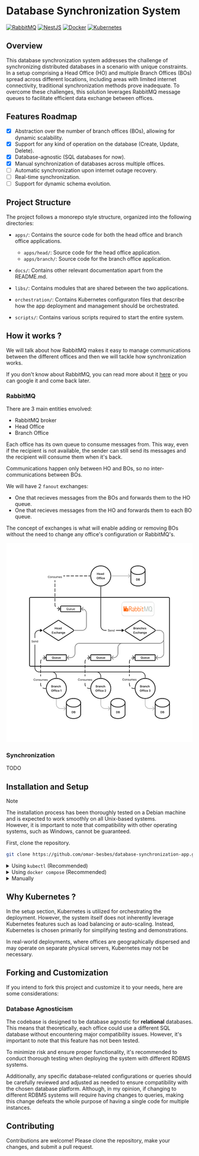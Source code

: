 # Database Synchronization System

[![RabbitMQ](https://img.shields.io/badge/Rabbitmq-FF6600?style=for-the-badge&logo=rabbitmq&logoColor=white)](https://www.rabbitmq.com)
[![NestJS](https://img.shields.io/badge/nestjs-%23E0234E.svg?style=for-the-badge&logo=nestjs&logoColor=white)](https://nestjs.com)
[![Docker](https://img.shields.io/badge/docker-%230db7ed.svg?style=for-the-badge&logo=docker&logoColor=white)](https://www.docker.com)
[![Kubernetes](https://img.shields.io/badge/kubernetes-%23326ce5.svg?style=for-the-badge&logo=kubernetes&logoColor=white)](https://kubernetes.io)

## Overview

This database synchronization system addresses the challenge of synchronizing distributed databases in a scenario with unique constraints. In a setup comprising a Head Office (HO) and multiple Branch Offices (BOs) spread across different locations, including areas with limited internet connectivity, traditional synchronization methods prove inadequate. To overcome these challenges, this solution leverages RabbitMQ message queues to facilitate efficient data exchange between offices.

## Features Roadmap

-  [x] Abstraction over the number of branch offices (BOs), allowing for dynamic scalability.
-  [x] Support for any kind of operation on the database (Create, Update, Delete).
-  [x] Database-agnostic (SQL databases for now).
-  [x] Manual synchronization of databases across multiple offices.
-  [ ] Automatic synchronization upon internet outage recovery.
-  [ ] Real-time synchronization.
-  [ ] Support for dynamic schema evolution.

## Project Structure

The project follows a monorepo style structure, organized into the following directories:

-  `apps/`: Contains the source code for both the head office and branch office applications.

   -  `apps/head/`: Source code for the head office application.
   -  `apps/branch/`: Source code for the branch office application.

-  `docs/`: Contains other relevant documentation apart from the README.md.

-  `libs/`: Contains modules that are shared between the two applications.

-  `orchestration/`: Contains Kubernetes configuraton files that describe how the app deployment and management should be orchestrated.

-  `scripts/`: Contains various scripts required to start the entire system.

## How it works ?

We will talk about how RabbitMQ makes it easy to manage communications between the different offices 
and then we will tackle how synchronization works.

If you don't know about RabbitMQ, you can read more about it [here](docs/rabbitmq.md) or you can google it and come back later.

### RabbitMQ

There are 3 main entities envolved:
- RabbitMQ broker
- Head Office
- Branch Office

Each office has its own queue to consume messages from.
This way, even if the recipient is not available, the sender can still send its messages and the recipient will consume them when it's back.

Communications happen only between HO and BOs, so no inter-communications between BOs.

We will have 2 `fanout` exchanges:
- One that recieves messages from the BOs and forwards them to the HO queue.
- One that recieves messages from the HO and forwards them to each BO queue.

The concept of exchanges is what will enable adding or removing BOs without the need to change any office's configuration or RabbitMQ's.

![](docs/RabbitMQ_synchronization_app_diagram.png)

### Synchronization

TODO

## Installation and Setup

> [!NOTE]
> The installation process has been thoroughly tested on a Debian machine and is expected to work smoothly on all Unix-based systems. <br>
> However, it is important to note that compatibility with other operating systems, such as Windows, cannot be guaranteed.

First, clone the repository.

```sh
git clone https://github.com/omar-besbes/database-synchronization-app.git
```

<details> 
<summary> Using <code>kubectl</code> (Recommended) </summary>
<br>

If you want the full experience, you have to use kubernetes.
This includes the following:
- having multiple BOs
- on-demand scaling of BOs

You have to make sure that you have a cluster in your system.
This can be achieved by installing a tool like [minikube](https://minikube.sigs.k8s.io/docs/start/).

To verify that you have a cluster, run:

```sh
kubectl get po -A
```

You should get an output like this:

```sh
NAMESPACE              NAME                                         READY   STATUS   RESTARTS        AGE
kube-system            coredns-5dd5756b68-cqwk6                     1/1     Running   1 (11h ago)     18h
kube-system            etcd-minikube                                1/1     Running   1 (11h ago)     18h
kube-system            kube-apiserver-minikube                      1/1     Running   1 (3h20m ago)   18h
kube-system            kube-controller-manager-minikube             1/1     Running   1 (11h ago)     18h
kube-system            kube-proxy-mcjpb                             1/1     Running   1 (11h ago)     18h
kube-system            kube-scheduler-minikube                      1/1     Running   1 (11h ago)     18h
kube-system            storage-provisioner                          1/1     Running   3 (3h19m ago)   18h
kubernetes-dashboard   dashboard-metrics-scraper-7fd5cb4ddc-sg5k5   1/1     Running   1 (11h ago)     18h
kubernetes-dashboard   kubernetes-dashboard-8694d4445c-jnjwm        1/1     Running   2 (3h19m ago)   18h
```

Please, either:

-  copy the scripts folder under `orchestration/shared` using: `cp -r scripts/ orchestration/shared/`
-  or (I personally prefer this) create a hard link for each file under `scripts` in `orchestration/shared/scripts`
   using: `ln  scripts/* orchestration/shared/scripts/`

To get our system up and running, please run this:

```sh
kubectl apply -k orchestration/head-office/
kubectl apply -k orchestration/branch-office/
```

This will generate the necessary config maps for the 3 deployments (rabbitmq broker, head office and branch office) to start.

If you are using `minikube`, you can visualize your cluster by running:

```sh
minikube dashboard
```

</details>

<details> 
<summary> Using <code>docker compose</code> (Recommended) </summary>
<br>

If you just want to quickly this system working without needing multiple branch offices,
this methods suits your need. This will run a single HO and a single BO connected through RabbitMQ broker.

To get our system up and running, please run this:

```sh
./scripts/generate_secrets.sh > .env
./scripts/generate_ssl_certificates.sh >> .env
docker compose up
```

This will generate a `.env` file containing the necessary credentials and ssl certificates in order for the databases to start.

</details>

<details> 
<summary> Manually </summary>
<br>

I don't have any idea why someone would want to start the whole system manually.
For the sake of completeness, here it is.

We will first show how to set up a HO and a single BO and then how to add other BO.

### Starting the system with a single branch office

1. Install dependencies

```sh
yarn
```

2. Configure the application settings

-  make sure you have a relational database up and running for each office you plan on running.
-  make sure you have a RabbitMQ instance up and running. You can find out how to install and set up a RabbitMQ instance
   locally [here](https://rabbitmq.com), or you can use managed RabbitMQ instance [here](https://www.cloudamqp.com).
-  use the `.env.example` files (there is one in `apps/head` for the head office and one in `apps/branch` for branch
   offices) to generate `.env` for each office. Put them besides the corresponding `.env.example` files.

3. Build & start the applications

```sh
# build step
# you only have to run this once for all offices
yarn build head && yarn build branch
# start step
# you have to run these in separate shell sessions
yarn start head # start the HO
yarn start branch # start a BO
```

### Adding branch offices

This is the tricky part, we can not use the same `.env` for all branch offices. The environment variables are crucial
for how the whole system will work. So, to use multiple branch offices, we have to start them one by one. For each one,
we change the `.env` file and start a new branch office. Notice that changing the `.env` will not affect the already
running instances as environment variables are loaded at startup and are never checked afterward. This is also why it is
important to wait for the branch office app to start before moving on to another.

</details>

## Why Kubernetes ?

In the setup section, Kubernetes is utilized for orchestrating the deployment. However, the system itself does not inherently leverage Kubernetes features such as load balancing or auto-scaling. Instead, Kubernetes is chosen primarily for simplifying testing and demonstrations.

In real-world deployments, where offices are geographically dispersed and may operate on separate physical servers, Kubernetes may not be necessary.


## Forking and Customization

If you intend to fork this project and customize it to your needs, here are some considerations:

### Database Agnosticism

The codebase is designed to be database agnostic for **relational** databases. This means that
theoretically, each office could use a different SQL database without encountering major compatibility issues.
However, it's important to note that this feature has not been tested.

To minimize risk and ensure proper functionality, it's recommended to conduct thorough testing when deploying the system
with different RDBMS systems.

Additionally, any specific database-related configurations or queries should be carefully reviewed and adjusted as
needed to ensure compatibility with the chosen database platform. Although, in my opinion, if changing to different
RDBMS systems will require having changes to queries, making this change defeats the whole purpose of having a single
code for multiple instances.

## Contributing

Contributions are welcome! Please clone the repository, make your changes, and submit a pull request.
